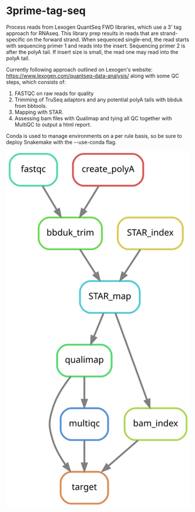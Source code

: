 # 3prime-tag-seq


Process reads from Lexogen QuantSeq FWD libraries, which use a 3' tag approach for RNAseq. This library prep results in reads that  are strand-specific on the forward strand. When sequenced single-end, the read starts with sequencing primer 1 and reads into the insert. Sequencing primer 2 is after the polyA tail. If insert size is small, the read one may read into the polyA tail. 

Currently following approach outlined on Lexogen's website: https://www.lexogen.com/quantseq-data-analysis/
along with some QC steps, which consists of:
1. FASTQC on raw reads for quality
2. Trimming of TruSeq adaptors and any potential polyA tails with bbduk from bbtools.
3. Mapping with STAR.
4. Assessing bam files with Qualimap and tying all QC together with MultiQC to output a html report. 

Conda is used to manage environments on a per rule basis, so be sure to deploy Snakemake with the --use-conda flag. 

![DAG](https://github.com/JamieCFreeman/3prime-tag-seq/blob/main/README_files/rulegraph.svg?raw=true)

